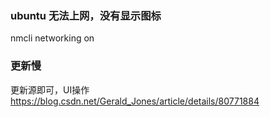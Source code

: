 ### ubuntu 无法上网，没有显示图标
nmcli networking on
### 更新慢
更新源即可，UI操作
https://blog.csdn.net/Gerald_Jones/article/details/80771884